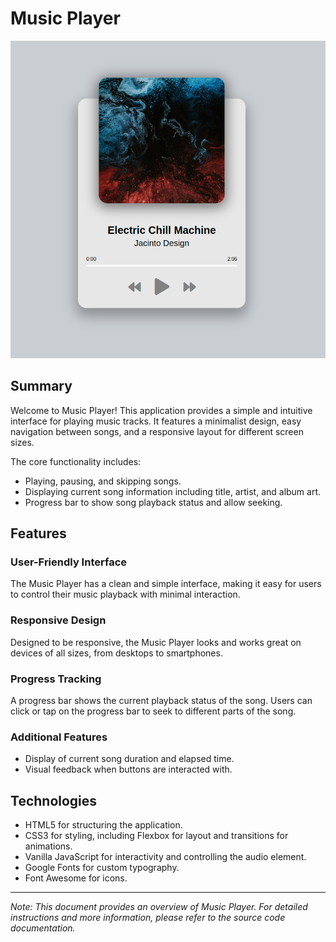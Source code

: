 # Music Player

![Project Image](img/music-player.png)

## Summary

Welcome to Music Player! This application provides a simple and intuitive interface for playing music tracks. It features a minimalist design, easy navigation between songs, and a responsive layout for different screen sizes.

The core functionality includes:

- Playing, pausing, and skipping songs.
- Displaying current song information including title, artist, and album art.
- Progress bar to show song playback status and allow seeking.

## Features

### User-Friendly Interface

The Music Player has a clean and simple interface, making it easy for users to control their music playback with minimal interaction.

### Responsive Design

Designed to be responsive, the Music Player looks and works great on devices of all sizes, from desktops to smartphones.

### Progress Tracking

A progress bar shows the current playback status of the song. Users can click or tap on the progress bar to seek to different parts of the song.

### Additional Features

- Display of current song duration and elapsed time.
- Visual feedback when buttons are interacted with.

## Technologies

- HTML5 for structuring the application.
- CSS3 for styling, including Flexbox for layout and transitions for animations.
- Vanilla JavaScript for interactivity and controlling the audio element.
- Google Fonts for custom typography.
- Font Awesome for icons.

---

_Note: This document provides an overview of Music Player. For detailed instructions and more information, please refer to the source code documentation._
